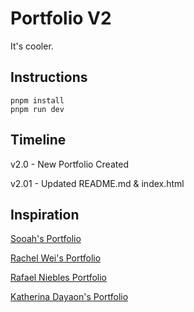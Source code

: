 # Portfolio V2

It's cooler.

## Instructions

```
pnpm install
pnpm run dev
```

## Timeline

v2.0 - New Portfolio Created

v2.01 - Updated README.md & index.html

## Inspiration

[Sooah's Portfolio](https://www.sooahs-room-folio.com/)

[Rachel Wei's Portfolio](https://rachelqrwei.ca/)

[Rafael Niebles Portfolio](https://www.rnieb.dev/)

[Katherina Dayaon's Portfolio](https://katherinadayaon.me/)